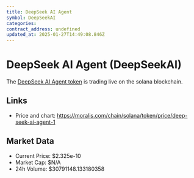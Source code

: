 ```yaml
---
title: DeepSeek AI Agent
symbol: DeepSeekAI
categories: 
contract_address: undefined
updated_at: 2025-01-27T14:49:08.846Z
---
```


# DeepSeek AI Agent (DeepSeekAI)
The [DeepSeek AI Agent token](https://moralis.com/chain/solana/token/price/deep-seek-ai-agent-1) is trading live on the solana blockchain.

## Links
- Price and chart: https://moralis.com/chain/solana/token/price/deep-seek-ai-agent-1

## Market Data
- Current Price: $2.325e-10
- Market Cap: $N/A
- 24h Volume: $30791148.133180358
